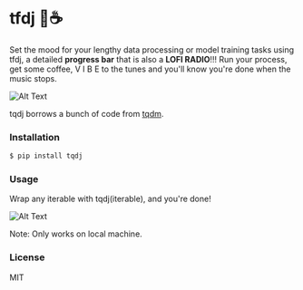 # tfdj :musical_keyboard::coffee:

Set the mood for your lengthy data processing or model training tasks using tfdj, a detailed  **progress bar** that is also a **LOFI RADIO**!!! Run your process, get some coffee, V I B E to the tunes and you'll know you're done when the music stops.

![Alt Text](https://i.imgur.com/rBwi7ti.gif)

tqdj borrows a bunch of code from [tqdm](https://github.com/tqdm/tqdm).

### Installation

```sh
$ pip install tqdj
```

### Usage
Wrap any iterable with tqdj(iterable), and you're done!

![Alt Text](https://i.imgur.com/kGBex5I.png)

Note: Only works on local machine.

### License

MIT
